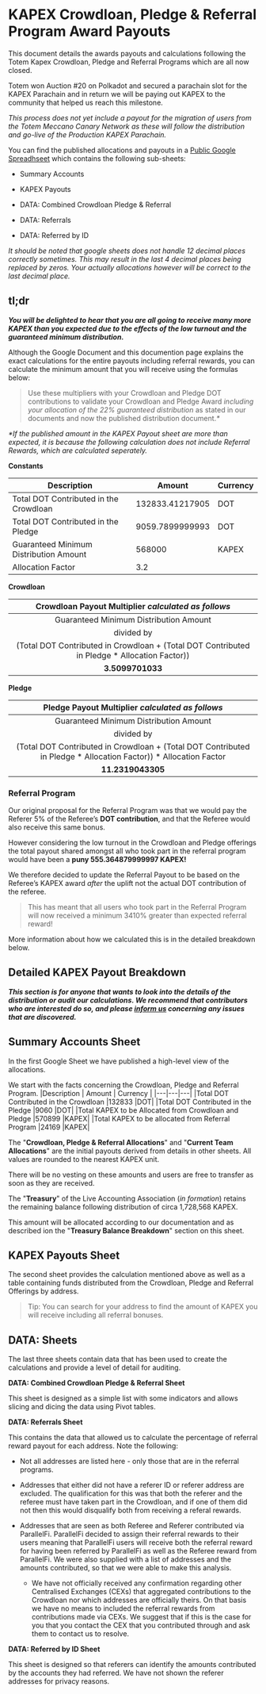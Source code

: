 # KAPEX Crowdloan, Pledge & Referral Program Award Payouts

This document details the awards payouts and calculations following the Totem Kapex Crowdloan, Pledge and Referral Programs which are all now closed.

Totem won Auction #20 on Polkadot and secured a parachain slot for the KAPEX Parachain and in return we will be paying out KAPEX to the community that helped us reach this milestone.

_This process does not yet include a payout for the migration of users from the Totem Meccano Canary Network as these will follow the distribution and go-live of the Production KAPEX Parachain._

You can find the published allocations and payouts in a [Public Google Spreadhseet](https://docs.google.com/spreadsheets/d/13asCuALay7faQl7HZBhaiQDEZVGA-LUIHz-STlsjSYw/edit?usp=sharing) which contains the following sub-sheets:

* Summary Accounts

* KAPEX Payouts

* DATA: Combined Crowdloan Pledge & Referral

* DATA: Referrals

* DATA: Referred by ID

_It should be noted that google sheets does not handle 12 decimal places correctly sometimes. This may result in the last 4 decimal places being replaced by zeros. Your actually allocations however will be correct to the last decimal place._

## tl;dr

**_You will be delighted to hear that you are all going to receive many more KAPEX than you expected due to the effects of the low turnout and the guaranteed minimum distribution._**

Although the Google Document and this documention page explains the exact calculations for the entire payouts including referral rewards, you can calculate the minimum amount that you will receive using the formulas below:

> Use these multipliers with your Crowdloan and Pledge DOT contributions to validate your Crowdloan and Pledge Award _including your allocation of the 22% guaranteed distribution_ as stated in our documents and now the published distribution document._*_

_*If the published amount in the KAPEX Payout sheet are more than expected, it is because the following calculation does not include Referral Rewards, which are calculated seperately._

**Constants**

| Description | Amount | Currency |
|---|---|---|
|Total DOT Contributed in the Crowdloan	|132833.41217905|DOT  |
|Total DOT Contributed in the Pledge	|9059.7899999993|DOT  |
|Guaranteed Minimum Distribution Amount	|568000         |KAPEX|
|Allocation Factor	                    |3.2            |     |	

**Crowdloan**

|Crowdloan Payout Multiplier _calculated as follows_|
|:-:|
|Guaranteed Minimum Distribution Amount|
| divided by|
|(Total DOT Contributed in Crowdloan + (Total DOT Contributed in Pledge * Allocation Factor))|
|**3.5099701033**|

**Pledge**

|Pledge Payout Multiplier _calculated as follows_|
|:-:|
|Guaranteed Minimum Distribution Amount|
| divided by|
|(Total DOT Contributed in Crowdloan + (Total DOT Contributed in Pledge * Allocation Factor)) * Allocation Factor|
|**11.2319043305**|

### Referral Program

Our original proposal for the Referral Program was that we would pay the Referer 5% of the Referee’s **DOT contribution**, and that the Referee would also receive this same bonus.

However considering the low turnout in the Crowdloan and Pledge offerings the total payout shared amongst all who took part in the referral program would have been a **puny 555.364879999997 KAPEX!**

We therefore decided to update the Referral Payout to be based on the Referee’s KAPEX award _after_ the uplift not the actual DOT contribution of the referee. 

> This has meant that all users who took part in the Referral Program will now received a minimum 3410% greater than expected referral reward!

More information about how we calculated this is in the detailed breakdown below.

## Detailed KAPEX Payout Breakdown

**_This section is for anyone that wants to look into the details of the distribution or audit our calculations. We recommend that contributors who are interested do so, and please [inform us](mailto:support@totemaccounting.com) concerning any issues that are discovered._**

## Summary Accounts Sheet

In the first Google Sheet we have published a high-level view of the allocations.

We start with the facts concerning the Crowdloan, Pledge and Referral Program.
|Description | Amount | Currency |
|---|---|---|
|Total DOT Contributed in the Crowdloan	    |132833	|DOT|
|Total DOT Contributed in the Pledge	    |9060	|DOT|
|Total KAPEX to be Allocated from Crowdloan and Pledge	|570899	|KAPEX|
|Total KAPEX to be allocated from Referral Program	|24169	|KAPEX|

The "**Crowdloan, Pledge & Referral Allocations**" and "**Current Team Allocations**" are the initial payouts derived from details in other sheets. All values are rounded to the nearest KAPEX unit.

There will be no vesting on these amounts and users are free to transfer as soon as they are received.

The "**Treasury**" of the Live Accounting Association (_in formation_) retains the remaining balance following distribution of circa 1,728,568 KAPEX.

This amount will be allocated according to our documentation and as described ion the "**Treasury Balance Breakdown**" section on this sheet.

## KAPEX Payouts Sheet

The second sheet provides the calculation mentioned above as well as a table containing funds distributed from the Crowdloan, Pledge and Referral Offerings by address.

> Tip: You can search for your address to find the amount of KAPEX you will receive including all referral bonuses.

## DATA: Sheets

The last three sheets contain data that has been used to create the calculations and provide a level of detail for auditing.

**DATA: Combined Crowdloan Pledge & Referral Sheet**

This sheet is designed as a simple list with some indicators and allows slicing and dicing the data using Pivot tables.

**DATA: Referrals Sheet**

This contains the data that allowed us to calculate the percentage of referral reward payout for each address. Note the following:

* Not all addresses are listed here - only those that are in the referral programs.

* Addresses that either did not have a referer ID or referer address are excluded. The qualification for this was that both the referer and the referee must have taken part in the Crowdloan, and if one of them did not then this would disqualify both from receiving a referal rewards.

* Addresses that are seen as both Referee and Referer contributed via ParallelFi. ParallelFi decided to assign their referral rewards to their users meaning that ParallelFi users will receive both the referral reward for having been referred by ParallelFi as well as the Referee reward from ParallelFi. We were also supplied with a list of addresses and the amounts contributed, so that we were able to make this analysis.

    * We have not officially received any confirmation regarding other Centralised Exchanges (CEXs) that aggregated contributions to the Crowdloan nor which addresses are officially theirs. On that basis we have no means to included the referral rewards from contributions made via CEXs. We suggest that if this is the case for you that you contact the CEX that you contributed through and ask them to contact us to resolve.

**DATA: Referred by ID Sheet**

This sheet is designed so that referers can identify the amounts contributed by the accounts they had referred. We have not shown the referer addresses for privacy reasons.